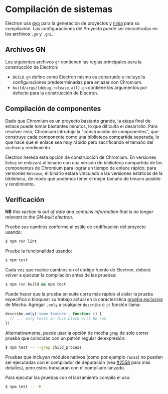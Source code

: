# Compilación de sistemas

Electron usa [gyp](https://gn.googlesource.com/gn) para la generación de proyectos y [ninja](https://ninja-build.org/) para su compilación. Las configuraciones del Proyecto puede ser encontradas en los archivos `.gn` y `.gni`.

## Archivos GN

Los siguientes archivos `gn` contienen las reglas principales para la construcción de Electron:

* `BUILD.gn` define como Electron mismo es construido e incluye la configuraciones predeterminadas para enlazar con Chromium.
* `build/args/{debug,release,all}.gn` contiene los argumentos por defecto para la construcción de Electron.

## Compilación de componentes

Dado que Chromium es un proyecto bastante grande, la etapa final de enlace puede tomar bastantes minutos, lo que dificulta el desarrollo. Para resolver esto, Chromium introdujo la "construcción de componentes", que construye cada componente como una biblioteca compartida separada, lo que hace que el enlace sea muy rápido pero sacrificando el tamaño del archivo y rendimiento.

Electron hereda esta opción de construcción de Chromium. En versiones `Debug` se enlazará al binario con una versión de biblioteca compartida de los componentes de Chromium para lograr un tiempo de enlace rápido; para versiones `Release`, el binario estará vinculado a las versiones estáticas de la biblioteca, de modo que podemos tener el mejor tamaño de binario posible y rendimiento.

## Verificación

**NB** _this section is out of date and contains information that is no longer relevant to the GN-built electron._

Pruebe sus cambios conforme al estilo de codificación del proyecto usando:

```sh
$ npm run lint
```

Pruebe la funcionalidad usando:

```sh
$ npm test
```

Cada vez que realice cambios en el código fuente de Electron, deberá volver a ejecutar la compilación antes de las pruebas:

```sh
$ npm run build && npm test
```

Puede hacer que la prueba en suite corra más rápido al aislar la prueba específica o bloquear su trabajo actual en la característica [prueba exclusiva](https://mochajs.org/#exclusive-tests) de Mocha. Agregar `.only` a cualquier `describe` o `it` función llama:

```js
describe.only('some feature', function () {
  // ... only tests in this block will be run
})
```

Alternativamente, puede usar la opción de mocha `grep` de solo correr prueba que coincidan con un patrón regular de expresión:

```sh
$ npm test -- --grep child_process
```

Pruebas que incluyan módulos nativos (como por ejemplo `runas`) no pueden ser ejecutadas con el compilador de depuración (vea [#2558](https://github.com/electron/electron/issues/2558) para más detalles), pero estos trabajarán con el compilado lanzado.

Para ejecutar las pruebas con el lanzamiento compila el uso:

```sh
$ npm test -- -R
```
